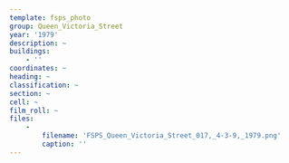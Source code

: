 ```yaml
---
template: fsps_photo
group: Queen_Victoria_Street
year: '1979'
description: ~
buildings:
    - ''
coordinates: ~
heading: ~
classification: ~
section: ~
cell: ~
film_roll: ~
files:
    -
        filename: 'FSPS_Queen_Victoria_Street_017,_4-3-9,_1979.png'
        caption: ''
---
```

